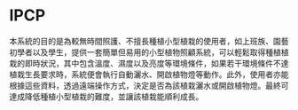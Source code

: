 # IPCP
本系統的目的是為較無時間照護、不擅長種植小型植栽的使用者，如上班族、園藝初學者以及學生，提供一套簡單但易用的小型植物照顧系統，可以輕鬆取得種植植栽的即時狀況，其中包含溫度、濕度以及亮度等環境條件，如果若干環境條件不達植栽生長要求時，系統便會執行自動灑水、開啟植物燈等動作。此外，使用者亦能根據這些資料，透過遠端操作方式，決定是否為該植栽灑水或開啟植物燈。最終可達成降低種植小型植栽的難度，並讓該植栽能順利成長。
